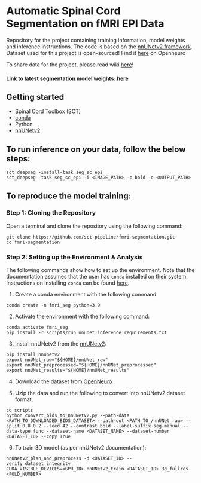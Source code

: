 # Automatic Spinal Cord Segmentation on fMRI EPI Data
Repository for the project containing training information, model weights and inference instructions. The code is based on the [nnUNetv2 framework](https://github.com/MIC-DKFZ/nnUNet).
Dataset used for this project is open-sourced! Find it [here](https://openneuro.org/datasets/ds005143/versions/1.2.0) on Openneuro


To share data for the project, please read wiki [here](https://github.com/sct-pipeline/fmri-segmentation/wiki/Data-contribution-details)!

#### Link to latest segmentation model weights: [here](https://github.com/sct-pipeline/fmri-segmentation/releases/tag/v0.2)

## Getting started

- [Spinal Cord Toolbox (SCT)](https://spinalcordtoolbox.com/user_section/installation.html)
- [conda](https://conda.io/projects/conda/en/latest/user-guide/install/index.html) 
- Python
- [nnUNetv2](https://github.com/MIC-DKFZ/nnUNet)


## To run inference on your data, follow the below steps:
```
sct_deepseg -install-task seg_sc_epi
sct_deepseg -task seg_sc_epi -i <IMAGE_PATH> -c bold -o <OUTPUT_PATH>
```


## To reproduce the model training:

### Step 1: Cloning the Repository

Open a terminal and clone the repository using the following command:

~~~
git clone https://github.com/sct-pipeline/fmri-segmentation.git
cd fmri-segmentation
~~~

### Step 2: Setting up the Environment & Analysis

The following commands show how to set up the environment. 
Note that the documentation assumes that the user has `conda` installed on their system. 
Instructions on installing `conda` can be found [here](https://conda.io/projects/conda/en/latest/user-guide/install/index.html).

1. Create a conda environment with the following command:
```
conda create -n fmri_seg python=3.9
```

2. Activate the environment with the following command:
```
conda activate fmri_seg
pip install -r scripts/run_nnunet_inference_requirements.txt
```

3. Install nnUNetv2 from the [nnUNetv2](https://github.com/MIC-DKFZ/nnUNet):
```
pip install nnunetv2
export nnUNet_raw="${HOME}/nnUNet_raw"
export nnUNet_preprocessed="${HOME}/nnUNet_preprocessed"
export nnUNet_results="${HOME}/nnUNet_results"
```


4. Download the dataset from [OpenNeuro]([https://openneuro.org/datasets/ds005143](https://openneuro.org/datasets/ds005143/versions/1.2.0))

5. Uzip the data and run the following to convert into nnUNetv2 dataset format:
```
cd scripts
python convert_bids_to_nnUNetV2.py --path-data <PATH_TO_DOWNLOADED_BIDS_DATASET> --path-out <PATH_TO_/nnUNet_raw> --split 0.8 0.2 --seed 42 --contrast bold --label-suffix seg-manual --data-type func --dataset-name <DATASET_NAME> --dataset-number <DATASET_ID> --copy True
```

6. To train 3D model (as per nnUNetv2 documentation):
```
nnUNetv2_plan_and_preprocess -d <DATASET_ID> --verify_dataset_integrity
CUDA_VISIBLE_DEVICES=<GPU_ID> nnUNetv2_train <DATASET_ID> 3d_fullres <FOLD_NUMBER>
```



